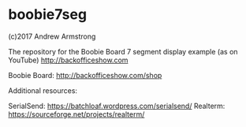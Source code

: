 # boobie7seg
(c)2017 Andrew Armstrong

The repository for the Boobie Board 7 segment display example (as on YouTube)
http://backofficeshow.com 

Boobie Board:
http://backofficeshow.com/shop

Additional resources:

SerialSend: https://batchloaf.wordpress.com/serialsend/
Realterm: https://sourceforge.net/projects/realterm/
